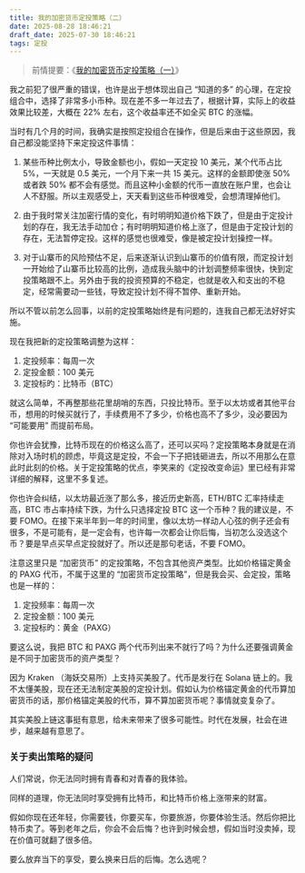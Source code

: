 ```yaml
---
title: 我的加密货币定投策略（二）
date: 2025-08-28 18:46:21
draft_date: 2025-07-30 18:46:21
tags: 定投
---
```


> 前情提要：《[我的加密货币定投策略（一）](/2024/08/28/我的加密货币定投策略（一）/)》

我之前犯了很严重的错误，也许是出于想体现出自己 “知道的多” 的心理，在定投组合中，选择了非常多小币种。现在差不多一年过去了，根据计算，实际上的收益效果比较差，大概在 22% 左右，这个收益率还不如全买 BTC 的涨幅。

当时有几个月的时间，我确实是按照定投组合在操作，但是后来由于这些原因，我自己都没能坚持下来定投这件事情：

1. 某些币种比例太小，导致金额也小，假如一天定投 10 美元，某个代币占比 5%，一天就是 0.5 美元，一个月下来一共 15 美元。这样的金额即使涨 50% 或者跌 50% 都不会有感觉。而且这种小金额的代币一直放在账户里，也会让人不舒服。所以主观感受上，天天看到这些币种很难受，会想清理掉他们。

2. 由于我时常关注加密行情的变化，有时明明知道价格下跌了，但是由于定投计划的存在，我无法手动加仓；有时明明知道价格上涨了，但是由于定投计划的存在，无法暂停定投。这样的感觉也很难受，像是被定投计划操控一样。

3. 对于山寨币的风险预估不足，后来逐渐认识到山寨币的价值有限，而定投计划一开始给了山寨币比较高的比例，造成我头脑中的计划调整频率很快，快到定投策略跟不上。另外由于我的投资预算的不稳定，也就是收入和支出的不稳定，经常需要动一些钱，导致定投计划不得不暂停、重新开始。

所以不管以前怎么回事，以前的定投策略始终是有问题的，连我自己都无法好好实施。

现在我把新的定投策略调整为这样：

1. 定投频率：每周一次
2. 定投金额：100 美元
3. 定投标旳：比特币（BTC）

就这么简单，不再整那些花里胡哨的东西，只投比特币。至于以太坊或者其他平台币，想用的时候买就行了，手续费用不了多少，价格也高不了多少，没必要因为 “可能要用” 而提前布局。

你也许会犹豫，比特币现在的价格这么高了，还可以买吗？定投策略本身就是在消除对入场时机的顾虑，毕竟这是定投，不会一下子把钱砸进去，所以不用那么在意此时此刻的价格。关于定投策略的优点，李笑来的《定投改变命运》里已经有非常详细的解释，这里不多复述。

你也许会纠结，以太坊最近涨了那么多，接近历史新高，ETH/BTC 汇率持续走高，BTC 市占率持续下跌，为什么只选择定投 BTC 这一个币种？我的建议是，不要 FOMO。在接下来半年到一年的时间里，像以太坊一样动人心弦的例子还会有很多，不是可能有，是一定会有，也许每一次都会让你后悔，当初怎么没选这个币？要是早点买早点定投就好了。所以还是那句老话，不要 FOMO。

注意这里只是 “加密货币” 的定投策略，不包含其他资产类型。比如价格锚定黄金的 PAXG 代币，不属于这里的 “加密货币定投策略”，但是我会买、会定投，策略也是一样的：

1. 定投频率：每周一次
2. 定投金额：100 美元
3. 定投标旳：黄金（PAXG）

要这么说，我把 BTC 和 PAXG 两个代币列出来不就行了吗？为什么还要强调黄金是不同于加密货币的资产类型？

因为 Kraken （海妖交易所）上支持买美股了。代币是发行在 Solana 链上的。我不太懂美股，现在还无法制定美股的定投计划。假如认为价格锚定黄金的代币算加密货币的话，那价格锚定美股的代币，算不算加密货币呢？事情就变复杂了。

其实美股上链这事挺有意思，给未来带来了很多可能性。时代在发展，社会在进步，越来越有意思了。

### 关于卖出策略的疑问

人们常说，你无法同时拥有青春和对青春的我体验。

同样的道理，你无法同时享受拥有比特币，和比特币价格上涨带来的财富。

假如你现在还年轻，你需要钱，你要买车，你要旅游，你要体验生活。然后你把比特币卖了。等到老年之后，你会不会后悔？也许到时候会想，假如当时没卖掉，现在价值可就翻了很多倍。

要么放弃当下的享受，要么换来日后的后悔。怎么选呢？
